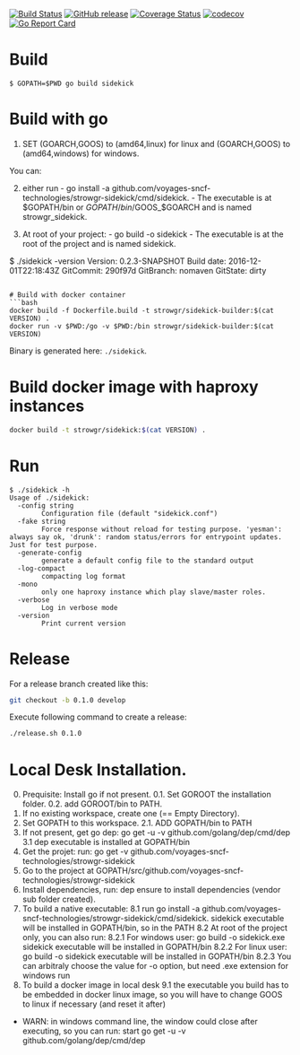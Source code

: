 [![Build Status](https://travis-ci.org/voyages-sncf-technologies/strowgr-sidekick.svg?branch=0.2.x)](https://travis-ci.org/voyages-sncf-technologies/strowgr-sidekick) [![GitHub release](https://img.shields.io/github/release/voyages-sncf-technologies/strowgr-sidekick.svg)](https://github.com/voyages-sncf-technologies/strowgr-sidekick/releases/latest) [![Coverage Status](https://coveralls.io/repos/github/voyages-sncf-technologies/strowgr-sidekick/badge.svg)](https://coveralls.io/github/voyages-sncf-technologies/strowgr-sidekick) [![codecov](https://codecov.io/gh/voyages-sncf-technologies/strowgr-sidekick/branch/0.2.x/graph/badge.svg)](https://codecov.io/gh/voyages-sncf-technologies/strowgr-sidekick) [![Go Report Card](https://goreportcard.com/badge/github.com/voyages-sncf-technologies/strowgr-sidekick)](https://goreportcard.com/report/github.com/voyages-sncf-technologies/strowgr-sidekick)


# Build

```
$ GOPATH=$PWD go build sidekick
```

# Build with go 
  1. SET (GOARCH,GOOS) to (amd64,linux) for linux and (GOARCH,GOOS) to (amd64,windows) for windows.
  
  You can:
  
  2. either run 
    - go install -a github.com/voyages-sncf-technologies/strowgr-sidekick/cmd/sidekick.
    - The executable is at $GOPATH/bin or $GOPATH/bin/$GOOS_$GOARCH and is named strowgr_sidekick.
  
  3. At root of your project: 
    - go build -o sidekick
    - The executable is at the root of the project and is named sidekick.


$ ./sidekick -version
Version: 0.2.3-SNAPSHOT
Build date: 2016-12-01T22:18:43Z
GitCommit: 290f97d
GitBranch: nomaven
GitState: dirty
```

# Build with docker container
```bash
docker build -f Dockerfile.build -t strowgr/sidekick-builder:$(cat VERSION) .
docker run -v $PWD:/go -v $PWD:/bin strowgr/sidekick-builder:$(cat VERSION)
```
Binary is generated here: ```./sidekick```.

# Build docker image with haproxy instances
```bash
docker build -t strowgr/sidekick:$(cat VERSION) .
```

# Run


```
$ ./sidekick -h
Usage of ./sidekick:
  -config string
    	Configuration file (default "sidekick.conf")
  -fake string
    	Force response without reload for testing purpose. 'yesman': always say ok, 'drunk': random status/errors for entrypoint updates. Just for test purpose.
  -generate-config
    	generate a default config file to the standard output
  -log-compact
    	compacting log format
  -mono
    	only one haproxy instance which play slave/master roles.
  -verbose
    	Log in verbose mode
  -version
    	Print current version
```

# Release

For a release branch created like this:

```bash
git checkout -b 0.1.0 develop
```

Execute following command to create a release:

```bash
./release.sh 0.1.0
```

# Local Desk Installation.
  0. Prequisite: Install go if not present.
     0.1. Set GOROOT the installation folder. 
     0.2. add GOROOT/bin to PATH.
  1. If no existing workspace, create one (== Empty Directory).
  2. Set GOPATH to this workspace.
     2.1.  ADD GOPATH/bin to PATH
  3.  If not present, get go dep: go get -u -v github.com/golang/dep/cmd/dep 
      3.1 dep executable is installed at GOPATH/bin
  4.  Get the projet: run: go get -v github.com/voyages-sncf-technologies/strowgr-sidekick
  5.  Go to the project at GOPATH/src/github.com/voyages-sncf-technologies/strowgr-sidekick
  7.  Install dependencies, run: dep ensure to install dependencies (vendor sub folder created).
  8.  To build a native executable:
      8.1 run go install -a github.com/voyages-sncf-technologies/strowgr-sidekick/cmd/sidekick. sidekick executable will be installed in GOPATH/bin, so in the PATH
      8.2 At root of the project only, you can also run: 
          8.2.1 For windows user: go build -o sidekick.exe sidekick executable will be installed in GOPATH/bin
          8.2.2 For linux user: go build -o sidekick executable will be installed in GOPATH/bin
          8.2.3 You can arbitraly choose the value for -o option, but need .exe extension for windows run
  9. To build a docker image in local desk
     9.1 the executable you build has to be embedded in docker linux image, so you will have to change GOOS to linux if necessary (and reset it after)
  
  - WARN: in windows command line, the window could close after executing, so you can run: start go get -u -v github.com/golang/dep/cmd/dep      